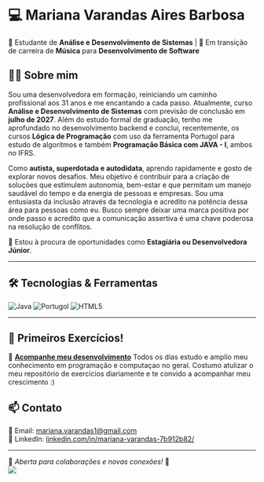 # 💻 Mariana Varandas Aires Barbosa  

🚀 Estudante de **Análise e Desenvolvimento de Sistemas** | 🎯 Em transição de carreira de **Música** para **Desenvolvimento de Software**  

## 👩‍💻 Sobre mim  
Sou uma desenvolvedora em formação, reiniciando um caminho profissional aos 31 anos e me encantando a cada passo. Atualmente, curso **Análise e Desenvolvimento de Sistemas** com previsão de conclusão em **julho de 2027**. Além do estudo formal de graduação, tenho me aprofundado no desenvolvimento backend e conclui, recentemente, os cursos **Lógica de Programação** com uso da ferramenta Portugol para estudo de algoritmos e também **Programação Básica com JAVA - I**, ambos no IFRS.

Como **autista, superdotada e autodidata**, aprendo rapidamente e gosto de explorar novos desafios. Meu objetivo é contribuir para a criação de soluções que estimulem autonomia, bem-estar e que permitam um manejo saudável do tempo e da energia de pessoas e empresas. Sou uma entusiasta da inclusão através da tecnologia e acredito na potência dessa área para pessoas como eu. Busco sempre deixar uma marca positiva por onde passo e acredito que a comunicação assertiva é uma chave poderosa na resolução de conflitos.  

📍 Estou à procura de oportunidades como **Estagiária ou Desenvolvedora Júnior**.  

---

## 🛠️ Tecnologias & Ferramentas  

![Java](https://img.shields.io/badge/Java-ED8B00?style=for-the-badge&logo=java&logoColor=white)
![Portugol](https://img.shields.io/badge/Portugol-008F5D?style=for-the-badge&logoColor=white)
![HTML5](https://img.shields.io/badge/HTML5-E34F26?style=for-the-badge&logo=html5&logoColor=white)

---

## 📌 Primeiros Exercícios!

🔹 [**Acompanhe meu desenvolvimento**](https://github.com/MarianaVarandas/Portfolio_Exercicios) 
Todos os dias estudo e amplio meu conhecimento em programação e computaçao no geral. 
Costumo atulizar o meu repositório de exercícios diariamente e te convido a acompanhar meu crescimento :)


## 📫 Contato  

📧 Email: [mariana.varandas1@gmail.com](mailto:mariana.varandas1@gmail.com)  
💼 LinkedIn: [linkedin.com/in/mariana-varandas-7b912b82/](https://www.linkedin.com/in/mariana-varandas-7b912b82/)

---

📌 *Aberta para colaborações e novas conexões!* 🚀  
![](http://estruyf-github.azurewebsites.net/api/VisitorHit?user=MarianaVarandas&repo=MarianaVarandas&countColor=countColor)
